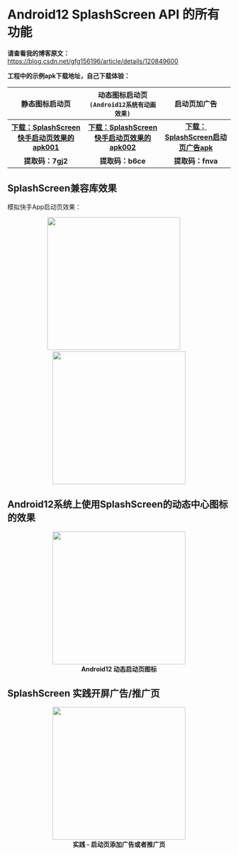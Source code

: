 # Android12 SplashScreen API 的所有功能

**请查看我的博客原文：** https://blog.csdn.net/gfg156196/article/details/120849600


**工程中的示例apk下载地址，自己下载体验：**  


| 静态图标启动页 | 动态图标启动页<br/>`(Android12系统有动画效果)` | 启动页加广告 |
| :---: | :---: | :---: |
| [**下载：SplashScreen快手启动页效果的apk001**](https://wws.lanzoui.com/iV0M5vexz7a) |  [**下载：SplashScreen快手启动页效果的apk002**](https://wws.lanzoui.com/ijLzZvezk1g)|  [**下载：SplashScreen启动页广告apk**](https://wws.lanzoui.com/igAufvftyfe)|
| **提取码：7gj2**  | **提取码：b6ce** | **提取码：fnva** |


## SplashScreen兼容库效果
模拟快手App启动页效果：

<div align="center"><img height="300px" src="https://github.com/yugu88/SplashScreens/blob/master/%E4%BD%8E%E7%89%88%E6%9C%AC_%E9%9D%99%E6%80%81%E5%9B%BE%E6%A0%87SplashScreen.gif?raw=true"/>&nbsp;&nbsp;&nbsp;&nbsp;&nbsp;&nbsp;<img height="300px" src="https://github.com/yugu88/SplashScreens/master/Android12_%E9%9D%99%E6%80%81%E5%9B%BE%E6%A0%87SplashScreen.gif"/></div>


## Android12系统上使用SplashScreen的动态中心图标的效果
<div align="center">
<img height="300px" src="https://github.com/yugu88/SplashScreens/master/Android12_%E5%8A%A8%E6%80%81%E5%9B%BE%E6%A0%87SplashScreen.gif"/><br/><b>Android12 动态启动页图标</b>
</div>

## SplashScreen 实践开屏广告/推广页
<div align="center">
<img height="300px" src="https://github.com/yugu88/SplashScreens/master/%E5%AE%9E%E8%B7%B5%EF%BC%9A%E5%90%AF%E5%8A%A8%E9%A1%B5-%E5%BC%80%E5%B1%8F%E5%B9%BF%E5%91%8A.gif"/><br/><b>实践 - 启动页添加广告或者推广页</b>
</div>
